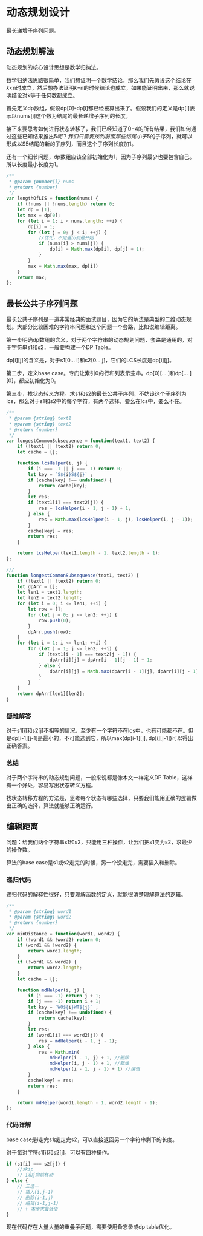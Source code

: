# 动态规划设计

最长递增子序列问题。

## 动态规划解法

动态规划的核心设计思想是数学归纳法。

数学归纳法思路很简单，我们想证明一个数学结论，那么我们先假设这个结论在$k<$n时成立，然后想办法证明$k=$n的时候结论也成立，如果能证明出来，那么就说明结论对k等于任何数都成立。

首先定义dp数组，假设dp[0]-dp[i]都已经被算出来了。假设我们的定义是dp[i]表示以nums[i]这个数为结尾的最长递增子序列的长度。

接下来要思考如何进行状态转移了，我们已经知道了$0-$4的所有结果，我们如何通过这些已知结果推出$5呢？我们只需要找到前面那些结尾小于$5的子序列，就可以形成以$5结尾的新的子序列，而且这个子序列长度加1。

还有一个细节问题，dp数组应该全部初始化为1，因为子序列最少也要包含自己。所以长度最小长度为1。

``` js
/**
 * @param {number[]} nums
 * @return {number}
 */
var lengthOfLIS = function(nums) {
    if (!nums || !nums.length) return 0;
    let dp = [1];
    let max = dp[0];
    for (let i = 1; i < nums.length; ++i) {
        dp[i] = 1;
        for (let j = 0; j < i; ++j) {
            //优化，不用遍历到最开始
            if (nums[i] > nums[j]) {
                dp[i] = Math.max(dp[i], dp[j] + 1);
            }
        }
        max = Math.max(max, dp[i])
    }
    return max;
};
```

## 最长公共子序列问题

最长公共子序列是一道非常经典的面试题目，因为它的解法是典型的二维动态规划。大部分比较困难的字符串问题和这个问题一个套路，比如说编辑距离。

第一步明确dp数组的含义，对于两个字符串的动态规划问题，套路是通用的，对于字符串s1和s2，一般要构建一个DP Table。

dp[i][j]的含义是，对于s1[0... i]和s2[0... j]，它们的LCS长度是dp[i][j]。

第二步，定义base case。专门让索引0的行和列表示空串。dp[0][... ]和dp[... ][0]，都应初始化为0。

第三步，找状态转义方程。求s1和s2的最长公共子序列，不妨设这个子序列为lcs，那么对于s1和s2中的每个字符，有两个选择，要么在lcs中，要么不在。

``` js
/**
 * @param {string} text1
 * @param {string} text2
 * @return {number}
 */
var longestCommonSubsequence = function(text1, text2) {
    if (!text1 || !text2) return 0;
    let cache = {};

    function lcsHelper(i, j) {
        if (i === -1 || j === -1) return 0;
        let key = `S${i}S${j}` ;
        if (cache[key] !== undefined) {
            return cache[key];
        }
        let res;
        if (text1[i] === text2[j]) {
            res = lcsHelper(i - 1, j - 1) + 1;
        } else {
            res = Math.max(lcsHelper(i - 1, j), lcsHelper(i, j - 1));
        }
        cache[key] = res;
        return res;
    }

    return lcsHelper(text1.length - 1, text2.length - 1);
};

///
function longestCommonSubsequence(text1, text2) {
    if (!text1 || !text2) return 0;
    let dpArr = [];
    let len1 = text1.length;
    let len2 = text2.length;
    for (let i = 0; i <= len1; ++i) {
        let row = [];
        for (let j = 0; j <= len2; ++j) {
            row.push(0);
        }
        dpArr.push(row);
    }
    for (let i = 1; i <= len1; ++i) {
        for (let j = 1; j <= len2; ++j) {
            if (text1[i - 1] === text2[j - 1]) {
                dpArr[i][j] = dpArr[i - 1][j - 1] + 1;
            } else {
                dpArr[i][j] = Math.max(dpArr[i - 1][j], dpArr[i][j - 1]);
            }
        }
    }
    return dpArr[len1][len2];
}
```

### 疑难解答

对于s1[i]和s2[j]不相等的情况，至少有一个字符不在lcs中，也有可能都不在。但是dp[i-1][j-1]是最小的，不可能选到它，所以max(dp[i-1][j], dp[i][j-1])可以得出正确答案。

### 总结

对于两个字符串的动态规划问题，一般来说都是像本文一样定义DP Table，这样有一个好处，容易写出状态转义方程。

找状态转移方程的方法是，思考每个状态有哪些选择，只要我们能用正确的逻辑做出正确的选择，算法就能够正确运行。

## 编辑距离

问题：给我们两个字符串s1和s2，只能用三种操作，让我们把s1变为s2，求最少的操作数。

算法的base case是s1或s2走完的时候，另一个没走完，需要插入和删除。

### 递归代码

递归代码的解释性很好，只要理解函数的定义，就能很清楚理解算法的逻辑。

``` js
/**
 * @param {string} word1
 * @param {string} word2
 * @return {number}
 */
var minDistance = function(word1, word2) {
    if (!word1 && !word2) return 0;
    if (word1 && !word2) {
        return word1.length;
    }
    if (!word1 && word2) {
        return word2.length;
    }
    let cache = {};

    function mdHelper(i, j) {
        if (i === -1) return j + 1;
        if (j === -1) return i + 1;
        let key = `WO${i}WT${j}` ;
        if (cache[key] !== undefined) {
            return cache[key];
        }
        let res;
        if (word1[i] === word2[j]) {
            res = mdHelper(i - 1, j - 1);
        } else {
            res = Math.min(
                mdHelper(i - 1, j) + 1, //删除
                mdHelper(i, j - 1) + 1, //新增
                mdHelper(i - 1, j - 1) + 1) //编辑
        }
        cache[key] = res;
        return res;
    }

    return mdHelper(word1.length - 1, word2.length - 1);
};
```

### 代码详解

base case是i走完s1或j走完s2，可以直接返回另一个字符串剩下的长度。

对于每对字符s1[i]和s2[j]，可以有四种操作。

```js
if (s1[i] === s2[j]) {
    //skip 
    // i和j向前移动
} else {
    // 三选一
    // 插入(i,j-1) 
    // 删除(i-1,j)
    // 编辑(i-1,j-1)
    // + 本步求最低值
}
```

现在代码存在大量大量的重叠子问题，需要使用备忘录或dp table优化。


